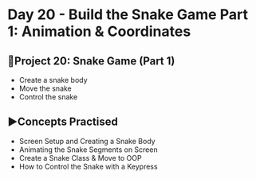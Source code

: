# Day 20 - Build the Snake Game Part 1: Animation & Coordinates

## 🐍Project 20: Snake Game (Part 1)
- Create a snake body
- Move the snake
- Control the snake

## ▶️Concepts Practised
- Screen Setup and Creating a Snake Body
- Animating the Snake Segments on Screen
- Create a Snake Class & Move to OOP
- How to Control the Snake with a Keypress
